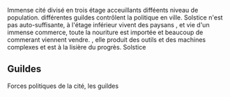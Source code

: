 Immense cité divisé en trois étage acceuillants difféents niveau de population. différentes guildes contrôlent la politique en ville. Solstice n'est pas auto-suffisante, à l'étage inférieur vivent des paysans , et vie d'un immense commerce, toute la nouriture est importée et beaucoup de commerant viennent vendre.
, elle produit des outils et des machines complexes et est à la lisière du progrès. Solstice 

## Guildes
Forces politiques de la cité, les guildes 
